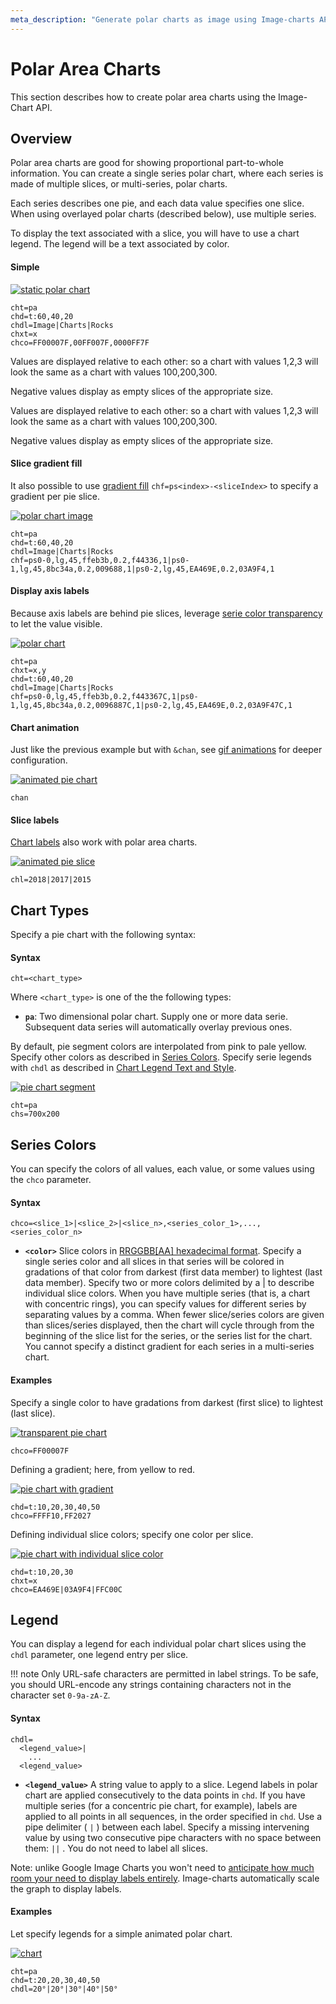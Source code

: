 ```yaml
---
meta_description: "Generate polar charts as image using Image-charts API. From simple, slice gradient fill or display axis label pie charts to series colors, we handle everything!"
---
```

# Polar Area Charts

This section describes how to create polar area charts using the Image-Chart API.

## Overview

Polar area charts are good for showing proportional part-to-whole information. You can create a single series polar chart, where each series is made of multiple slices, or multi-series, polar charts.

Each series describes one pie, and each data value specifies one slice. When using overlayed polar charts (described below), use multiple series.

To display the text associated with a slice, you will have to use a chart legend. The legend will be a text associated by color.

#### Simple

[![static polar chart](https://image-charts.com/chart?chd=t%3A60%2C40%2C20&chdl=Image%7CCharts%7CRocks&chs=700x200&cht=pa&icac=documentation&icretina=1&ichm=8db5a5da53185816953cacb1eefa71298393aadff9b353bb2b3b606896381f33)](https://editor.image-charts.com/chart?chd=t%3A60%2C40%2C20&chdl=Image%7CCharts%7CRocks&chs=700x200&cht=pa&icac=documentation&icretina=1&ichm=8db5a5da53185816953cacb1eefa71298393aadff9b353bb2b3b606896381f33)

```
cht=pa
chd=t:60,40,20
chdl=Image|Charts|Rocks
chxt=x
chco=FF00007F,00FF007F,0000FF7F
```

Values are displayed relative to each other: so a chart with values 1,2,3 will look the same as a chart with values 100,200,300.

Negative values display as empty slices of the appropriate size.

Values are displayed relative to each other: so a chart with values 1,2,3 will look the same as a chart with values 100,200,300.

Negative values display as empty slices of the appropriate size.

#### Slice gradient fill

It also possible to use [gradient fill](/reference/background-fill/#gradient-fills) `chf=ps<index>-<sliceIndex>` to specify a gradient per pie slice.

[![polar chart image](https://image-charts.com/chart?chd=t%3A60%2C40%2C20&chdl=Image%7CCharts%7CRocks&chf=ps0-0%2Clg%2C45%2Cffeb3b%2C0.2%2Cf44336%2C1%7Cps0-1%2Clg%2C45%2C8bc34a%2C0.2%2C009688%2C1%7Cps0-2%2Clg%2C45%2CEA469E%2C0.2%2C03A9F4%2C1&chs=700x200&cht=pa&icac=documentation&icretina=1&ichm=016dd83420df423b45996ec1ef2f3a5ab5808a80d3699bcee3c48b14c720ba92)](https://editor.image-charts.com/chart?chd=t%3A60%2C40%2C20&chdl=Image%7CCharts%7CRocks&chf=ps0-0%2Clg%2C45%2Cffeb3b%2C0.2%2Cf44336%2C1%7Cps0-1%2Clg%2C45%2C8bc34a%2C0.2%2C009688%2C1%7Cps0-2%2Clg%2C45%2CEA469E%2C0.2%2C03A9F4%2C1&chs=700x200&cht=pa&icac=documentation&icretina=1&ichm=016dd83420df423b45996ec1ef2f3a5ab5808a80d3699bcee3c48b14c720ba92)

```
cht=pa
chd=t:60,40,20
chdl=Image|Charts|Rocks
chf=ps0-0,lg,45,ffeb3b,0.2,f44336,1|ps0-1,lg,45,8bc34a,0.2,009688,1|ps0-2,lg,45,EA469E,0.2,03A9F4,1
```

#### Display axis labels

Because axis labels are behind pie slices, leverage [serie color transparency](/reference/color-format) to let the value visible.

[![polar chart](https://image-charts.com/chart?chd=t%3A60%2C40%2C20&chdl=Image%7CCharts%7CRocks&chf=ps0-0%2Clg%2C45%2Cffeb3b%2C0.2%2Cf443367C%2C1%7Cps0-1%2Clg%2C45%2C8bc34a%2C0.2%2C0096887C%2C1%7Cps0-2%2Clg%2C45%2CEA469E%2C0.2%2C03A9F47C%2C1&chs=700x200&cht=pa&chxt=x%2Cy&icac=documentation&icretina=1&ichm=0714cbfaa55e7ab49888ee16b2047a3bc00c58f75273fb045ed51e043b43c2b8)](https://editor.image-charts.com/chart?chd=t%3A60%2C40%2C20&chdl=Image%7CCharts%7CRocks&chf=ps0-0%2Clg%2C45%2Cffeb3b%2C0.2%2Cf443367C%2C1%7Cps0-1%2Clg%2C45%2C8bc34a%2C0.2%2C0096887C%2C1%7Cps0-2%2Clg%2C45%2CEA469E%2C0.2%2C03A9F47C%2C1&chs=700x200&cht=pa&chxt=x%2Cy&icac=documentation&icretina=1&ichm=0714cbfaa55e7ab49888ee16b2047a3bc00c58f75273fb045ed51e043b43c2b8)

```
cht=pa
chxt=x,y
chd=t:60,40,20
chdl=Image|Charts|Rocks
chf=ps0-0,lg,45,ffeb3b,0.2,f443367C,1|ps0-1,lg,45,8bc34a,0.2,0096887C,1|ps0-2,lg,45,EA469E,0.2,03A9F47C,1
```

#### Chart animation

Just like the previous example but with `&chan`, see [gif animations](/reference/animation/) for deeper configuration.

[![animated pie chart](https://image-charts.com/chart?chan&chd=t%3A60%2C40%2C20&chdl=Image%7CCharts%7CRocks&chf=ps0-0%2Clg%2C45%2Cffeb3b%2C0.2%2Cf443367C%2C1%7Cps0-1%2Clg%2C45%2C8bc34a%2C0.2%2C0096887C%2C1%7Cps0-2%2Clg%2C45%2CEA469E%2C0.2%2C03A9F47C%2C1&chs=700x200&cht=pa&chxt=x%2Cy&icac=documentation&icretina=1&ichm=0e3d216ea7cffd4a1391de962b13d67f7bd24507e4423ffd62d4e93530065ef1)](https://editor.image-charts.com/chart?chan&chd=t%3A60%2C40%2C20&chdl=Image%7CCharts%7CRocks&chf=ps0-0%2Clg%2C45%2Cffeb3b%2C0.2%2Cf443367C%2C1%7Cps0-1%2Clg%2C45%2C8bc34a%2C0.2%2C0096887C%2C1%7Cps0-2%2Clg%2C45%2CEA469E%2C0.2%2C03A9F47C%2C1&chs=700x200&cht=pa&chxt=x%2Cy&icac=documentation&icretina=1&ichm=0e3d216ea7cffd4a1391de962b13d67f7bd24507e4423ffd62d4e93530065ef1)

```
chan
```

#### Slice labels

[Chart labels](/reference/chart-label) also work with polar area charts.

[![animated pie slice](https://image-charts.com/chart?chan&chd=t%3A60%2C40%2C20&chdl=Image%7CCharts%7CRocks&chf=ps0-0%2Clg%2C45%2Cffeb3b%2C0.2%2Cf443367C%2C1%7Cps0-1%2Clg%2C45%2C8bc34a%2C0.2%2C0096887C%2C1%7Cps0-2%2Clg%2C45%2CEA469E%2C0.2%2C03A9F47C%2C1&chl=2018%7C2017%7C2015&chs=700x300&cht=pa&chxt=x%2Cy&icac=documentation&icretina=1&ichm=83b5dbf20882973ca97722534a31ff8ec256169180c6abf4544a0a7fb36389a6)](https://editor.image-charts.com/chart?chan&chd=t%3A60%2C40%2C20&chdl=Image%7CCharts%7CRocks&chf=ps0-0%2Clg%2C45%2Cffeb3b%2C0.2%2Cf443367C%2C1%7Cps0-1%2Clg%2C45%2C8bc34a%2C0.2%2C0096887C%2C1%7Cps0-2%2Clg%2C45%2CEA469E%2C0.2%2C03A9F47C%2C1&chl=2018%7C2017%7C2015&chs=700x300&cht=pa&chxt=x%2Cy&icac=documentation&icretina=1&ichm=83b5dbf20882973ca97722534a31ff8ec256169180c6abf4544a0a7fb36389a6)

```
chl=2018|2017|2015
```

## Chart Types

Specify a pie chart with the following syntax:

#### Syntax

```
cht=<chart_type>
```

Where `<chart_type>` is one of the the following types:

- **`pa`**: Two dimensional polar chart. Supply one or more data serie. Subsequent data series will automatically overlay previous ones.

By default, pie segment colors are interpolated from pink to pale yellow. Specify other colors as described in [Series Colors](#series-colors). Specify serie legends with `chdl` as described in [Chart Legend Text and Style](/reference/legend-text-and-style).

[![pie chart segment](https://image-charts.com/chart?chd=s%3AUf9a&chdl=January%7CFebruary%7CMarch%7CApril&chs=700x200&cht=pa&icac=documentation&icretina=1&ichm=1bb8da74168a75b186b57e5982954dda93746b61b824bc7a9938f0e8288f3c4f)](https://editor.image-charts.com/chart?chd=s%3AUf9a&chdl=January%7CFebruary%7CMarch%7CApril&chs=700x200&cht=pa&icac=documentation&icretina=1&ichm=1bb8da74168a75b186b57e5982954dda93746b61b824bc7a9938f0e8288f3c4f)

```
cht=pa
chs=700x200
```

## Series Colors

You can specify the colors of all values, each value, or some values using the `chco` parameter.

#### Syntax

```
chco=<slice_1>|<slice_2>|<slice_n>,<series_color_1>,...,<series_color_n>
```

- **`<color>`** Slice colors in [RRGGBB[AA] hexadecimal format](/reference/color-format). Specify a single series color and all slices in that series will be colored in gradations of that color from darkest (first data member) to lightest (last data member). Specify two or more colors delimited by a | to describe individual slice colors. When you have multiple series (that is, a chart with concentric rings), you can specify values for different series by separating values by a comma. When fewer slice/series colors are given than slices/series displayed, then the chart will cycle through from the beginning of the slice list for the series, or the series list for the chart. You cannot specify a distinct gradient for each series in a multi-series chart.


#### Examples

Specify a single color to have gradations from darkest (first slice) to lightest (last slice).

[![transparent pie chart](https://image-charts.com/chart?chco=FF00007F&chd=s%3AHellobla&chs=700x200&cht=pa&icac=documentation&icretina=1&ichm=58e610d80d377c7cbf4ef250cd69b943a735f0200234344b33adf05c55e4d33d)](https://editor.image-charts.com/chart?chco=FF00007F&chd=s%3AHellobla&chs=700x200&cht=pa&icac=documentation&icretina=1&ichm=58e610d80d377c7cbf4ef250cd69b943a735f0200234344b33adf05c55e4d33d)

```
chco=FF00007F
```

Defining a gradient; here, from yellow to red.

[![pie chart with gradient](https://image-charts.com/chart?chco=FFFF10%2CFF2027&chd=t%3A10%2C20%2C30%2C40%2C50&chs=700x200&cht=pa&icac=documentation&icretina=1&ichm=dccdfe5809f319f327267778e0b4e68f077d82a0d28712fa154a1097d45bc99f)](https://editor.image-charts.com/chart?chco=FFFF10%2CFF2027&chd=t%3A10%2C20%2C30%2C40%2C50&chs=700x200&cht=pa&icac=documentation&icretina=1&ichm=dccdfe5809f319f327267778e0b4e68f077d82a0d28712fa154a1097d45bc99f)

```
chd=t:10,20,30,40,50
chco=FFFF10,FF2027
```


Defining individual slice colors; specify one color per slice.

[![pie chart with individual slice color](https://image-charts.com/chart?chco=EA469E7C%7C03A9F47C%7CFFC00C7C&chd=t%3A10%2C20%2C30&chs=700x200&cht=pa&chxt=x&icac=documentation&icretina=1&ichm=a0ffea9f3aa158e3dc9ff7ce6e7c820b85860b4976c125ac7c296a153474e477)](https://editor.image-charts.com/chart?chco=EA469E7C%7C03A9F47C%7CFFC00C7C&chd=t%3A10%2C20%2C30&chs=700x200&cht=pa&chxt=x&icac=documentation&icretina=1&ichm=a0ffea9f3aa158e3dc9ff7ce6e7c820b85860b4976c125ac7c296a153474e477)

```
chd=t:10,20,30
chxt=x
chco=EA469E|03A9F4|FFC00C
```


<!--Finally, here's a overlayed polar chart that includes both series colors and individual slice colors. The chart has two concentric data series. In human-readable form, the colors are chco=blue|yellow|green,blue|pink. The comma breaks this into two series:

- orange|yellow|green - One color defined for each slice.
- blue|pink - Alternating blue and yellow slices.

[![](https://image-charts.com/https://image-charts.com/chart?chco=FF80087C%7CFFBF0C7C%7C11B11B7C%2C03A9F47C%7CEA469E7C&chd=s%3AeYY%2CORVM&chdl=1%7C2%7C3%7C4%7C5%7C6%7C7&chs=700x200&cht=pa&icac=documentation&icretina=1&ichm=55bdd654be23e776658ee4e5a93029df4bd3d7ff9668dcc138e9cbc3582235c4)](https://editor.image-charts.com/chart?chco=FF80087C%7CFFBF0C7C%7C11B11B7C%2C03A9F47C%7CEA469E7C&chd=s%3AeYY%2CORVM&chdl=1%7C2%7C3%7C4%7C5%7C6%7C7&chs=700x200&cht=pa&icac=documentation&icretina=1&ichm=55bdd654be23e776658ee4e5a93029df4bd3d7ff9668dcc138e9cbc3582235c4)

```
chd=s:eYY,ORVM
chco=FF8008|FFBF0C|11B11B,03A9F4|EA469E
```-->


## Legend

You can display a legend for each individual polar chart slices using the `chdl` parameter, one legend entry per slice.

!!! note
    Only URL-safe characters are permitted in label strings. To be safe, you should URL-encode any strings containing characters not in the character set `0-9a-zA-Z`.

#### Syntax

```
chdl=
  <legend_value>|
    ...
  <legend_value>
```

- **`<legend_value>`** A string value to apply to a slice. Legend labels in polar chart are applied consecutively to the data points in `chd`. If you have multiple series (for a concentric pie chart, for example), labels are applied to all points in all sequences, in the order specified in `chd`. Use a pipe delimiter ( `|` ) between each label. Specify a missing intervening value by using two consecutive pipe characters with no space between them: `||` . You do not need to label all slices.

Note: unlike Google Image Charts you won't need to [anticipate how much room your need to display labels entirely](https://developers.google.com/chart/image/docs/gallery/pie_charts#pie_chart_label). Image-charts automatically scale the graph to display labels.

#### Examples

Let specify legends for a simple animated polar chart.

[![chart](https://image-charts.com/chart?cht=pa&chs=700x200&chd=t:20,20,30,40,50&chdl=20°|20°|30°|40°|50°&chxt=x&chco=FF80087C&chan)](https://editor.image-charts.com/chart?cht=pa&chs=700x200&chd=t:20,20,30,40,50&chdl=20°|20°|30°|40°|50°&chxt=x&chco=FF80087C&chan)

```
cht=pa
chd=t:20,20,30,40,50
chdl=20°|20°|30°|40°|50°
```
